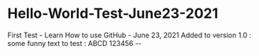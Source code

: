 # Hello-World-Test-June23-2021
First Test - Learn How to use GitHub - June 23, 2021
Added to version 1.0 :  some funny text to test : ABCD 123456 --
